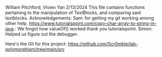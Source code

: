 William Pitchford, Vivien Yan
2/13/2024
This file contains functions pertaining to the manipulation of TextBlocks, and comparing said textblocks.
Acknowledgements: Sam: for getting my git working among other help.
https://www.tutorialspoint.com/copy-char-array-to-string-in-java : We forgot how valueOf() worked thank you tutorialspoint.
Simon: Helped us figure out the debugger.

Here's the Git for this project: https://github.com/Scr0mble/lab-polymorphism/tree/main/src
